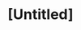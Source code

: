---
pid: ch1111
title: "[Untitled]"
location_transcription: 
coordinates: "[-75.163562741061, 39.952453337664]"
zipcode: 
gen_neighborhood: 
neighborhood: 
outside_phl: 
age: 
age_range: 
instagram: 
image_file_name: ch_1111.jpg
proposal_transcription: 
topic: Unknown
topic_summary: '0'
type: Other No Form
keywords_other: 
credit: 
image_labels: 
twitter: 
facebook: 
permalink: "/monuments/ch1111/"
layout: item-page
---